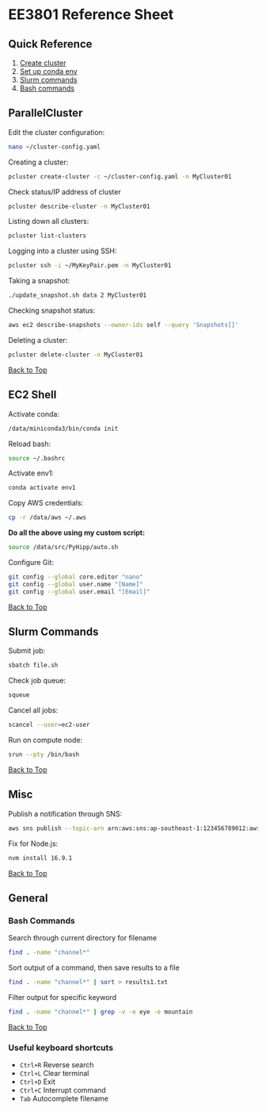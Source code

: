 # EE3801 Reference Sheet

## Quick Reference
1. [Create cluster](#parallelcluster)
2. [Set up conda env](#ec2-shell)
3. [Slurm commands](#slurm-commands)
4. [Bash commands](#bash-commands)

## ParallelCluster
Edit the cluster configuration:

```bash
nano ~/cluster-config.yaml
```

Creating a cluster:

```bash
pcluster create-cluster -c ~/cluster-config.yaml -n MyCluster01
```

Check status/IP address of cluster

```bash
pcluster describe-cluster -n MyCluster01
```

Listing down all clusters:

```bash
pcluster list-clusters
```

Logging into a cluster using SSH:

```bash
pcluster ssh -i ~/MyKeyPair.pem -n MyCluster01
```

Taking a snapshot:

```bash
./update_snapshot.sh data 2 MyCluster01
```

Checking snapshot status:

```bash
aws ec2 describe-snapshots --owner-ids self --query 'Snapshots[]'
```

Deleting a cluster:

```bash
pcluster delete-cluster -n MyCluster01
```
[Back to Top](#quick-reference)

## EC2 Shell
Activate conda:

```bash
/data/miniconda3/bin/conda init
```

Reload bash:

```bash
source ~/.bashrc
```

Activate env1:

```bash
conda activate env1
```

Copy AWS credentials:

```bash
cp -r /data/aws ~/.aws
```

**Do all the above using my custom script:**

```bash
source /data/src/PyHipp/auto.sh
```

Configure Git:

```bash
git config --global core.editor "nano"
git config --global user.name "[Name]"
git config --global user.email "[Email]"
```
[Back to Top](#quick-reference)

## Slurm Commands

Submit job:
```bash
sbatch file.sh
```

Check job queue:
```bash
squeue
```

Cancel all jobs:
```bash
scancel --user=ec2-user
```

Run on compute node:
```bash
srun --pty /bin/bash
```

[Back to Top](#quick-reference)

## Misc
Publish a notification through SNS:
```bash
aws sns publish --topic-arn arn:aws:sns:ap-southeast-1:123456789012:awsnotify --message "Message"
```

Fix for Node.js:
```bash
nvm install 16.9.1
```
[Back to Top](#quick-reference)

## General
### Bash Commands
Search through current directory for filename
```bash
find . -name "channel*"
```

Sort output of a command, then save results to a file
```bash
find . -name "channel*" | sort > results1.txt
```

Filter output for specific keyword
```bash
find . -name "channel*" | grep -v -e eye -e mountain
```
[Back to Top](#quick-reference)

### Useful keyboard shortcuts
- `Ctrl+R` Reverse search
- `Ctrl+L` Clear terminal
- `Ctrl+D` Exit
- `Ctrl+C` Interrupt command
- `Tab` Autocomplete filename